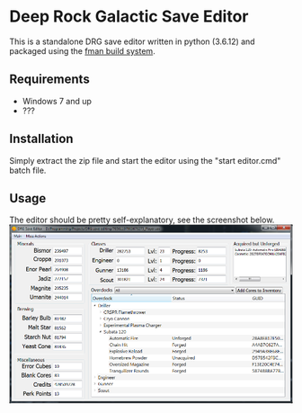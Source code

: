 # Deep Rock Galactic Save Editor
This is a standalone DRG save editor written in python (3.6.12) and packaged using the [fman build system](https://build-system.fman.io). 

## Requirements
- Windows 7 and up
- ???

## Installation
Simply extract the zip file and start the editor using the "start editor.cmd" batch file. 

## Usage
The editor should be pretty self-explanatory, see the screenshot below.
![main_screen](sshot.png)